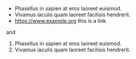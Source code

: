 * Phasellus in sapien at eros laoreet euismod.
* Vivamus iaculis quam laoreet facilisis hendrerit. 
* <https://www.example.org> this is a link

and

1. Phasellus in sapien at eros laoreet euismod.
2. Vivamus iaculis quam laoreet facilisis hendrerit.
